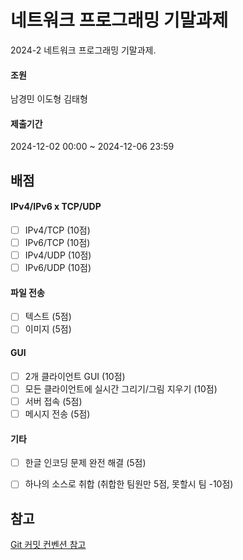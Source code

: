 # 네트워크 프로그래밍 기말과제

2024-2 네트워크 프로그래밍 기말과제.

#### 조원
남경민
이도형
김태형

#### 제출기간
2024-12-02 00:00 ~ 2024-12-06 23:59

## 배점

#### IPv4/IPv6 x TCP/UDP
- [ ] IPv4/TCP (10점)
- [ ] IPv6/TCP (10점)
- [ ] IPv4/UDP (10점)
- [ ] IPv6/UDP (10점)
      
#### 파일 전송
- [ ] 텍스트 (5점)
- [ ] 이미지 (5점)

#### GUI 
- [ ] 2개 클라이언트 GUI (10점)
- [ ] 모든 클라이언트에 실시간 그리기/그림 지우기 (10점)
- [ ] 서버 접속 (5점)
- [ ] 메시지 전송 (5점)

#### 기타
- [ ] 한글 인코딩 문제 완전 해결 (5점)
- [ ] 하나의 소스로 취합 (취합한 팀원만 5점, 못할시 팀 -10점)


## 참고

[Git 커밋 컨벤션 참고](https://velog.io/@shin6403/Git-git-%EC%BB%A4%EB%B0%8B-%EC%BB%A8%EB%B2%A4%EC%85%98-%EC%84%A4%EC%A0%95%ED%95%98%EA%B8%B0)
